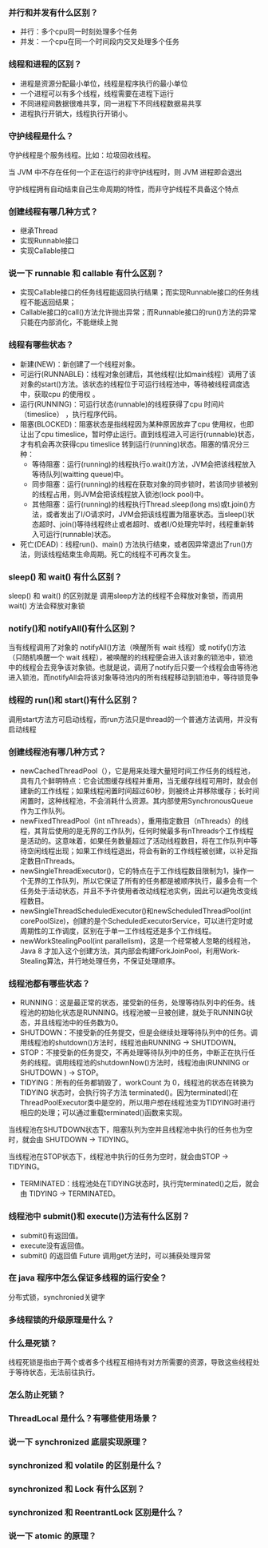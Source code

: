 ### 并行和并发有什么区别？
- 并行：多个cpu同一时刻处理多个任务
- 并发：一个cpu在同一个时间段内交叉处理多个任务

### 线程和进程的区别？
- 进程是资源分配最小单位，线程是程序执行的最小单位
- 一个进程可以有多个线程，线程需要在进程下运行
- 不同进程间数据很难共享，同一进程下不同线程数据易共享
- 进程执行开销大，线程执行开销小。

### 守护线程是什么？
守护线程是个服务线程。比如：垃圾回收线程。

当 JVM 中不存在任何一个正在运行的非守护线程时，则 JVM 进程即会退出

守护线程拥有自动结束自己生命周期的特性，而非守护线程不具备这个特点

### 创建线程有哪几种方式？
- 继承Thread
- 实现Runnable接口
- 实现Callable接口

### 说一下 runnable 和 callable 有什么区别？
- 实现Callable接口的任务线程能返回执行结果；而实现Runnable接口的任务线程不能返回结果；
- Callable接口的call()方法允许抛出异常；而Runnable接口的run()方法的异常只能在内部消化，不能继续上抛

### 线程有哪些状态？
- 新建(NEW)：新创建了一个线程对象。
- 可运行(RUNNABLE)：线程对象创建后，其他线程(比如main线程）调用了该对象的start()方法。该状态的线程位于可运行线程池中，等待被线程调度选中，获取cpu 的使用权 。
- 运行(RUNNING)：可运行状态(runnable)的线程获得了cpu 时间片（timeslice） ，执行程序代码。
- 阻塞(BLOCKED)：阻塞状态是指线程因为某种原因放弃了cpu 使用权，也即让出了cpu timeslice，暂时停止运行。直到线程进入可运行(runnable)状态，才有机会再次获得cpu timeslice 转到运行(running)状态。阻塞的情况分三种： 
    - 等待阻塞：运行(running)的线程执行o.wait()方法，JVM会把该线程放入等待队列(waitting queue)中。
    - 同步阻塞：运行(running)的线程在获取对象的同步锁时，若该同步锁被别的线程占用，则JVM会把该线程放入锁池(lock pool)中。
    - 其他阻塞：运行(running)的线程执行Thread.sleep(long ms)或t.join()方法，或者发出了I/O请求时，JVM会把该线程置为阻塞状态。当sleep()状态超时、join()等待线程终止或者超时、或者I/O处理完毕时，线程重新转入可运行(runnable)状态。
- 死亡(DEAD)：线程run()、main() 方法执行结束，或者因异常退出了run()方法，则该线程结束生命周期。死亡的线程不可再次复生。

### sleep() 和 wait() 有什么区别？
sleep() 和 wait() 的区别就是 调用sleep方法的线程不会释放对象锁，而调用wait() 方法会释放对象锁

### notify()和 notifyAll()有什么区别？
当有线程调用了对象的 notifyAll()方法（唤醒所有 wait 线程）或 notify()方法（只随机唤醒一个 wait 线程），被唤醒的的线程便会进入该对象的锁池中，锁池中的线程会去竞争该对象锁。也就是说，调用了notify后只要一个线程会由等待池进入锁池，而notifyAll会将该对象等待池内的所有线程移动到锁池中，等待锁竞争

### 线程的 run()和 start()有什么区别？
调用start方法方可启动线程，而run方法只是thread的一个普通方法调用，并没有启动线程

### 创建线程池有哪几种方式？
- newCachedThreadPool（），它是用来处理大量短时间工作任务的线程池，具有几个鲜明特点：它会试图缓存线程并重用，当无缓存线程可用时，就会创建新的工作线程；如果线程闲置时间超过60秒，则被终止并移除缓存；长时间闲置时，这种线程池，不会消耗什么资源。其内部使用SynchronousQueue作为工作队列。
- newFixedThreadPool（int nThreads），重用指定数目（nThreads）的线程，其背后使用的是无界的工作队列，任何时候最多有nThreads个工作线程是活动的。这意味着，如果任务数量超过了活动线程数目，将在工作队列中等待空闲线程出现；如果工作线程退出，将会有新的工作线程被创建，以补足指定数目nThreads。
- newSingleThreadExecutor()，它的特点在于工作线程数目限制为1，操作一个无界的工作队列，所以它保证了所有的任务都是被顺序执行，最多会有一个任务处于活动状态，并且不予许使用者改动线程池实例，因此可以避免改变线程数目。
- newSingleThreadScheduledExecutor()和newScheduledThreadPool(int corePoolSize)，创建的是个ScheduledExecutorService，可以进行定时或周期性的工作调度，区别在于单一工作线程还是多个工作线程。
- newWorkStealingPool(int parallelism)，这是一个经常被人忽略的线程池，Java 8 才加入这个创建方法，其内部会构建ForkJoinPool，利用Work-Stealing算法，并行地处理任务，不保证处理顺序。

### 线程池都有哪些状态？
- RUNNING：这是最正常的状态，接受新的任务，处理等待队列中的任务。线程池的初始化状态是RUNNING。线程池被一旦被创建，就处于RUNNING状态，并且线程池中的任务数为0。
- SHUTDOWN：不接受新的任务提交，但是会继续处理等待队列中的任务。调用线程池的shutdown()方法时，线程池由RUNNING -> SHUTDOWN。
- STOP：不接受新的任务提交，不再处理等待队列中的任务，中断正在执行任务的线程。调用线程池的shutdownNow()方法时，线程池由(RUNNING or SHUTDOWN ) -> STOP。
- TIDYING：所有的任务都销毁了，workCount 为 0，线程池的状态在转换为 TIDYING 状态时，会执行钩子方法 terminated()。因为terminated()在ThreadPoolExecutor类中是空的，所以用户想在线程池变为TIDYING时进行相应的处理；可以通过重载terminated()函数来实现。 

当线程池在SHUTDOWN状态下，阻塞队列为空并且线程池中执行的任务也为空时，就会由 SHUTDOWN -> TIDYING。

当线程池在STOP状态下，线程池中执行的任务为空时，就会由STOP -> TIDYING。
- TERMINATED：线程池处在TIDYING状态时，执行完terminated()之后，就会由 TIDYING -> TERMINATED。

### 线程池中 submit()和 execute()方法有什么区别？
- submit()有返回值。
- execute没有返回值。
- submit() 的返回值 Future 调用get方法时，可以捕获处理异常

### 在 java 程序中怎么保证多线程的运行安全？
分布式锁，synchronied关键字

### 多线程锁的升级原理是什么？

### 什么是死锁？
线程死锁是指由于两个或者多个线程互相持有对方所需要的资源，导致这些线程处于等待状态，无法前往执行。

### 怎么防止死锁？


### ThreadLocal 是什么？有哪些使用场景？

### 说一下 synchronized 底层实现原理？

### synchronized 和 volatile 的区别是什么？

### synchronized 和 Lock 有什么区别？

### synchronized 和 ReentrantLock 区别是什么？

### 说一下 atomic 的原理？